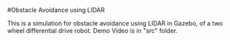 #Obstacle Avoidance using LIDAR

This is a simulation for obstacle avoidance using LIDAR in Gazebo, of a two wheel differential drive robot.
Demo Video is in "src" folder.
